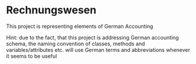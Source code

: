 # Rechnungswesen


This project is representing elements of German Accounting 

Hint: due to the fact, that this project is addressing German accounting schema,
the naming convention of classes, methods and variables/attributes etc. will use
German terms and abbreviations whenever it seems to be useful

